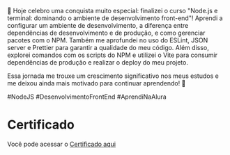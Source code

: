 🎉 Hoje celebro uma conquista muito especial: finalizei o curso "Node.js e terminal: dominando o ambiente de desenvolvimento front-end"! Aprendi a configurar um ambiente de desenvolvimento, a diferença entre dependências de desenvolvimento e de produção, e como gerenciar pacotes com o NPM. Também me aprofundei no uso do ESLint, JSON server e Prettier para garantir a qualidade do meu código. Além disso, explorei comandos com os scripts do NPM e utilizei o Vite para consumir dependências de produção e realizar o deploy do meu projeto. 

Essa jornada me trouxe um crescimento significativo nos meus estudos e me deixou ainda mais motivado para continuar aprendendo! 🚀

#NodeJS #DesenvolvimentoFrontEnd #AprendiNaAlura


# Certificado

Você pode acessar o [Certificado aqui](nodeJs/tree/master/certificado/certificado.PNG)
